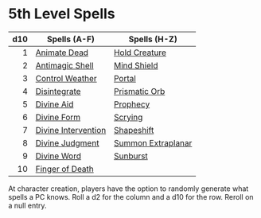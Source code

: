 # 5th Level Spells

| d10 | Spells (A-F)                                    | Spells (H-Z)                                  |
| --: | ----------------------------------------------- | --------------------------------------------- |
|   1 | [Animate Dead](Animate%20Dead.md)               | [Hold Creature](Hold%20Creature.md)           |
|   2 | [Antimagic Shell](Antimagic%20Shell.md)         | [Mind Shield](Mind%20Shield.md)               |
|   3 | [Control Weather](Control%20Weather.md)         | [Portal](Portal.md)                           |
|   4 | [Disintegrate](Disintegrate.md)                 | [Prismatic Orb](Prismatic%20Orb.md)           |
|   5 | [Divine Aid](Divine%20Aid.md)                   | [Prophecy](Prophecy.md)                       |
|   6 | [Divine Form](Divine%20Form.md)                 | [Scrying](Scrying.md)                         |
|   7 | [Divine Intervention](Divine%20Intervention.md) | [Shapeshift](Shapeshift.md)                   |
|   8 | [Divine Judgment](Divine%20Judgment.md)         | [Summon Extraplanar](Summon%20Extraplanar.md) |
|   9 | [Divine Word](Divine%20Word.md)                 | [Sunburst](Sunburst.md)                       |
|  10 | [Finger of Death](Finger%20of%20Death.md)       |                                               |

At character creation, players have the option to randomly generate what spells a PC knows. Roll a d2 for the column and a d10 for the row. Reroll on a null entry.
